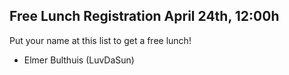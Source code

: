 ## Free Lunch Registration April 24th, 12:00h

Put your name at this list to get a free lunch!

- Elmer Bulthuis (LuvDaSun)
